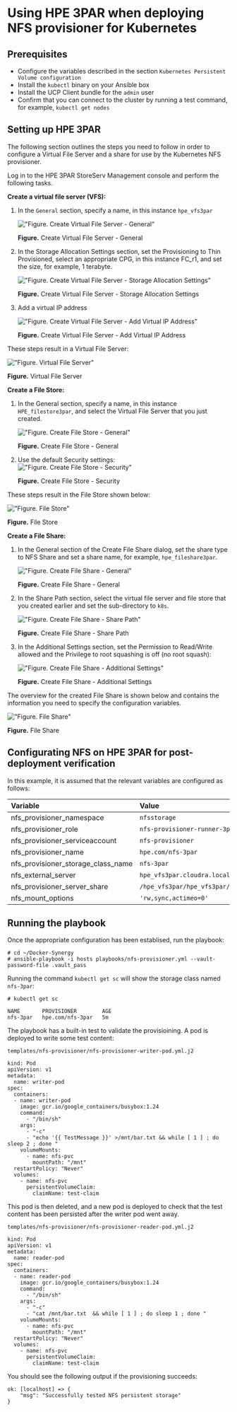 # Using HPE 3PAR when deploying NFS provisioner for Kubernetes

## Prerequisites

-   Configure the variables described in the section `Kubernetes Persistent Volume configuration`
-   Install the `kubectl` binary on your Ansible box
-   Install the UCP Client bundle for the `admin` user
-   Confirm that you can connect to the cluster by running a test command, for example, `kubectl get nodes`




## Setting up HPE 3PAR
The following section outlines the steps you need to follow in order to configure a Virtual File Server and a share for use by the Kubernetes NFS provisioner.

Log in to the HPE 3PAR StoreServ Management console and perform the following tasks.

**Create a virtual file server (VFS):**

1. In the `General` section, specify a name, in this instance `hpe_vfs3par`

    !["Figure.  Create Virtual File Server - General"][media-3par-create-vfs-png]

    **Figure.**  Create Virtual File Server - General

2. In the Storage Allocation Settings section, set the Provisioning to Thin Provisioned, select an appropriate CPG, in this instance FC_r1, and set the size, for example, 1 terabyte.

    !["Figure.  Create Virtual File Server - Storage Allocation Settings"][media-3par-create-vfs-storage-png]

    **Figure.**  Create Virtual File Server - Storage Allocation Settings

3. Add a virtual IP address

    !["Figure.  Create Virtual File Server - Add Virtual IP Address"][media-3par-create-vfs-vip-png]

    **Figure.**  Create Virtual File Server - Add Virtual IP Address


These steps result in a Virtual File Server:

!["Figure.  Virtual File Server"][media-3par-create-vfs-complete-png]

**Figure.**  Virtual File Server

**Create a File Store:**

1. In the General section, specify a name, in this instance `HPE_filestore3par`, and select the Virtual File Server that you just created.

    !["Figure.  Create File Store - General"][media-3par-create-filestore-png]

    **Figure.**  Create File Store - General

2. Use the default Security settings:
    !["Figure.  Create File Store - Security"][media-3par-create-filestore-security-png]

    **Figure.**  Create File Store - Security

These steps result in the File Store shown below:

!["Figure.  File Store"][media-3par-create-filestore-complete-png]

**Figure.**  File Store


**Create a File Share:**

1. In the General section of the Create File Share dialog, set the share type to NFS Share and set a share name, for example, `hpe_fileshare3par`.

    !["Figure.  Create File Share - General"][media-3par-create-fileshare-png]

    **Figure.**  Create File Share - General


2. In the Share Path section, select the virtual file server and file store that you created earlier and set the sub-directory to `k8s`.

    !["Figure.  Create File Share - Share Path"][media-3par-create-fileshare-sharepath-k8s-png]

    **Figure.**  Create File Share - Share Path

3. In the Additional Settings section, set the Permission to Read/Write allowed and the Privilege to root squashing is off (no root squash):

    !["Figure.  Create File Share - Additional Settings"][media-3par-create-fileshare-additional-png]

    **Figure.**  Create File Share - Additional Settings


The overview for the created File Share is shown below and contains the information you need to specify the configuration variables.

!["Figure.  File Share"][media-3par-create-fileshare-complete-k8s-png]

**Figure.**  File Share



## Configurating NFS on HPE 3PAR for post-deployment verification

In this example, it is assumed that the relevant variables are configured as follows:

|Variable|Value|
|:-------|:----|
|nfs_provisioner_namespace|`nfsstorage`|
|nfs_provisioner_role|`nfs-provisioner-runner-3par`|
|nfs_provisioner_serviceaccount|`nfs-provisioner`|
|nfs_provisioner_name|`hpe.com/nfs-3par`|
|nfs_provisioner_storage_class_name|`nfs-3par`|
|nfs_external_server|`hpe_vfs3par.cloudra.local`|
|nfs_provisioner_server_share|`/hpe_vfs3par/hpe_vfs3par/hpe_filestore3par/k8s`|
|nfs_mount_options|`'rw,sync,actimeo=0'`|

## Running the playbook

Once the appropriate configuration has been establised, run the playbook:

```
# cd ~/Docker-Synergy
# ansible-playbook -i hosts playbooks/nfs-provisioner.yml --vault-password-file .vault_pass
```

Running the command `kubectl get sc` will show the storage class named `nfs-3par`:
```
# kubectl get sc

NAME       PROVISIONER        AGE
nfs-3par   hpe.com/nfs-3par   5m

```


The playbook has a built-in test to validate the provisioining. A pod is deployed to write some test content:

```
templates/nfs-provisioner/nfs-provisioner-writer-pod.yml.j2

kind: Pod
apiVersion: v1
metadata:
  name: writer-pod
spec:
  containers:
  - name: writer-pod
    image: gcr.io/google_containers/busybox:1.24
    command:
      - "/bin/sh"
    args:
      - "-c"
      - "echo '{{ TestMessage }}' >/mnt/bar.txt && while [ 1 ] ; do sleep 2 ; done "
    volumeMounts:
      - name: nfs-pvc
        mountPath: "/mnt"
  restartPolicy: "Never"
  volumes:
    - name: nfs-pvc
      persistentVolumeClaim:
        claimName: test-claim
```

This pod is then deleted, and a new pod is deployed to check that the test content has been persisted after the
writer pod went away.

```
templates/nfs-provisioner/nfs-provisioner-reader-pod.yml.j2

kind: Pod
apiVersion: v1
metadata:
  name: reader-pod
spec:
  containers:
  - name: reader-pod
    image: gcr.io/google_containers/busybox:1.24
    command:
      - "/bin/sh"
    args:
      - "-c"
      - "cat /mnt/bar.txt  && while [ 1 ] ; do sleep 1 ; done "
    volumeMounts:
      - name: nfs-pvc
        mountPath: "/mnt"
  restartPolicy: "Never"
  volumes:
    - name: nfs-pvc
      persistentVolumeClaim:
        claimName: test-claim
```


You should see the following output if the provisioning succeeds:

```
ok: [localhost] => {
    "msg": "Successfully tested NFS persistent storage"
}
```


[media-3par-create-vfs-png]:<../media/3par-create-vfs.png> "Figure. Create Virtual File Server - General"
[media-3par-create-vfs-storage-png]:<../media/3par-create-vfs-storage.png> "Figure. Create Virtual File Server - Storage Allocation Settings" 
[media-3par-create-vfs-vip-png]:<../media/3par-create-vfs-vip.png> "Figure. Create Virtual File Server - Add Virtual IP Address"
[media-3par-create-vfs-complete-png]:<../media/3par-create-vfs-complete.png> "Figure. Virtual File Server"


[media-3par-create-filestore-png]:<../media/3par-create-filestore.png> "Figure. Create File Store - General"
[media-3par-create-filestore-security-png]:<../media/3par-create-filestore-security.png> "Figure. Create File Store - Security"
[media-3par-create-filestore-complete-png]:<../media/3par-create-filestore-complete.png> "Figure. File Store"

[media-3par-create-fileshare-png]:<../media/3par-create-fileshare.png> "Figure. Create File Share - General"
[media-3par-create-fileshare-sharepath-k8s-png]:<../media/3par-create-fileshare-sharepath-k8s.png> "Figure. Create File Share - Share Path"
[media-3par-create-fileshare-additional-png]:<../media/3par-create-fileshare-additional.png> "Figure. Create File Share - Additional Settings"
[media-3par-create-fileshare-complete-k8s-png]:<../media/3par-create-fileshare-complete-k8s.png> "Figure. File Share"